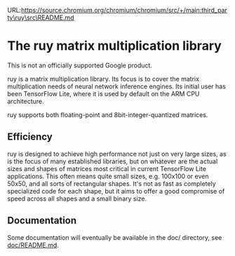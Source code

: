 URL:https://source.chromium.org/chromium/chromium/src/+/main:third_party\ruy\src\README.md
# The ruy matrix multiplication library

This is not an officially supported Google product.

ruy is a matrix multiplication library. Its focus is to cover the matrix
multiplication needs of neural network inference engines. Its initial user has
been TensorFlow Lite, where it is used by default on the ARM CPU architecture.

ruy supports both floating-point and 8bit-integer-quantized matrices.

## Efficiency

ruy is designed to achieve high performance not just on very large sizes, as
is the focus of many established libraries, but on whatever are the actual sizes
and shapes of matrices most critical in current TensorFlow Lite applications.
This often means quite small sizes, e.g. 100x100 or even 50x50, and all sorts of
rectangular shapes. It's not as fast as completely specialized code for each
shape, but it aims to offer a good compromise of speed across all shapes and a
small binary size.

## Documentation

Some documentation will eventually be available in the doc/ directory, see
[doc/README.md](doc/README.md).


